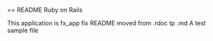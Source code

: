 == README Ruby on Rails

This application is fx_app fix README moved from .rdoc tp .md
A test sample file 
